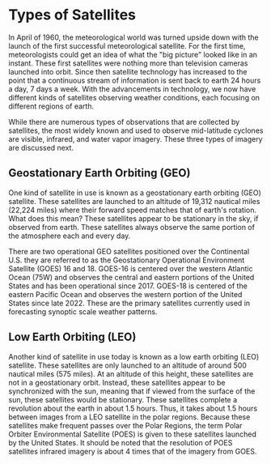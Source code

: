 # Types of Satellites

In April of 1960, the meteorological world was turned upside down with
the launch of the first successful meteorological satellite. For the
first time, meteorologists could get an idea of what the "big picture"
looked like in an instant. These first satellites were nothing more than
television cameras launched into orbit. Since then satellite technology
has increased to the point that a continuous stream of information is
sent back to earth 24 hours a day, 7 days a week. With the advancements
in technology, we now have different kinds of satellites observing
weather conditions, each focusing on different regions of earth.

While there are numerous types of observations that are collected by
satellites, the most widely known and used to observe mid-latitude
cyclones are visible, infrared, and water vapor imagery. These three
types of imagery are discussed next.

## Geostationary Earth Orbiting (GEO)

One kind of satellite in use is known as a geostationary earth orbiting
(GEO) satellite. These satellites are launched to an altitude of 19,312
nautical miles (22,224 miles) where their forward speed matches that of
earth's rotation. What does this mean? These satellites appear to be
stationary in the sky, if observed from earth. These satellites always
observe the same portion of the atmosphere each and every day.

There are two operational GEO satellites positioned over the Continental
U.S. they are referred to as the Geostationary Operational Environment
Satellite (GOES) 16 and 18. GOES-16 is centered over the western
Atlantic Ocean (75W) and observes the central and eastern portions of
the United States and has been operational since 2017. GOES-18 is
centered of the eastern Pacific Ocean and observes the western portion
of the United States since late 2022. These are the primary satellites
currently used in forecasting synoptic scale weather patterns.

## Low Earth Orbiting (LEO)

Another kind of satellite in use today is known as a low earth orbiting
(LEO) satellite. These satellites are only launched to an altitude of
around 500 nautical miles (575 miles). At an altitude of this height,
these satellites are not in a geostationary orbit. Instead, these
satellites appear to be synchronized with the sun, meaning that if
viewed from the surface of the sun, these satellites would be
stationary. These satellites complete a revolution about the earth in
about 1.5 hours. Thus, it takes about 1.5 hours between images from a
LEO satellite in the polar regions. Because these satellites make
frequent passes over the Polar Regions, the term Polar Orbiter
Environmental Satellite (POES) is given to these satellites launched by
the United States. It should be noted that the resolution of POES
satellites infrared imagery is about 4 times that of the imagery from
GOES.